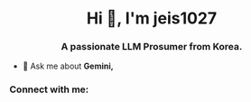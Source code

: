 <h1 align="center">Hi 👋, I'm jeis1027</h1>
<h3 align="center">A passionate LLM Prosumer from Korea.</h3>

- 💬 Ask me about **Gemini,**

<h3 align="left">Connect with me:</h3>
<p align="left">
</p>

